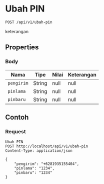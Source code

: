 # Ubah PIN
```http
POST /api/v1/ubah-pin
```
keterangan
## Properties
### Body
Nama | Tipe | Nilai | Keterangan
--- | --- | --- | ---
<code>pengirim</code> | String | null | null
<code>pinlama</code> | String | null | null
<code>pinbaru</code> | String | null | null

## Contoh

### Request
```http
Ubah PIN
POST http://localhost/api/v1/ubah-pin
Content-Type: application/json

{
    "pengirim": "+6281935155404",
    "pinlama": "1234",
    "pinbaru": "1234"
}
```
